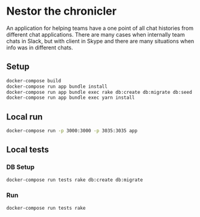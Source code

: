 # Nestor the chronicler

An application for helping teams have a one point of all chat histories from different chat applications.
There are many cases when internally team chats in Slack, but with client in Skype and there are many situations when info was in different chats. 

## Setup

```sh
docker-compose build
docker-compose run app bundle install
docker-compose run app bundle exec rake db:create db:migrate db:seed
docker-compose run app bundle exec yarn install
```

## Local run

```sh
docker-compose run -p 3000:3000 -p 3035:3035 app
```

## Local tests

### DB Setup

```sh
docker-compose run tests rake db:create db:migrate
```

### Run
```sh
docker-compose run tests rake
```
